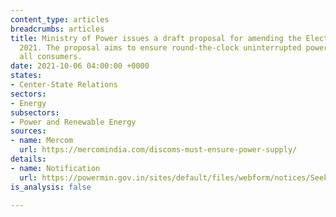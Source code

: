 ```yaml
---
content_type: articles
breadcrumbs: articles
title: Ministry of Power issues a draft proposal for amending the Electricity Act,
  2021. The proposal aims to ensure round-the-clock uninterrupted power supply to
  all consumers.
date: 2021-10-06 04:00:00 +0000
states:
- Center-State Relations
sectors:
- Energy
subsectors:
- Power and Renewable Energy
sources:
- name: Mercom
  url: https://mercomindia.com/discoms-must-ensure-power-supply/
details:
- name: Notification
  url: https://powermin.gov.in/sites/default/files/webform/notices/Seeking_comments_on_draft_electricity_rights_of_consumers_amendment_rules_2021.pdf
is_analysis: false

---
```


